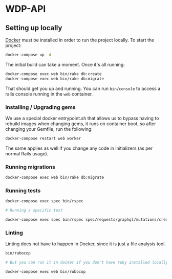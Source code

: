 # WDP-API

## Setting up locally

[Docker](https://www.docker.com/get-started) must be installed in order to run the project locally. To start the project:

```bash
docker-compose up -d
```

The initial build can take a moment. Once it's all running:

```bash
docker-compose exec web bin/rake db:create
docker-compose exec web bin/rake db:migrate
```

That should get you up and running. You can run `bin/console` to access a rails console running in the `web` container.

### Installing / Upgrading gems

We use a special docker entrypoint.sh that allows us to bypass having to rebuild images when changing gems, it runs on
container boot, so after changing your Gemfile, run the following:

```bash
docker-compose restart web worker
```

The same applies as well if you change any code in initializers (as per normal Rails usage).

### Running migrations

```bash
docker-compose exec web bin/rake db:migrate
```

### Running tests

```bash
docker-compose exec spec bin/rspec

# Running a specific test

docker-compose exec spec bin/rspec spec/requests/graphql/mutations/create_item_spec.rb
```

### Linting

Linting does not have to happen in Docker, since it is just a file analysis tool.

```bash
bin/rubocop

# But you can run it in docker if you don't have ruby installed locally

docker-compose exec web bin/rubocop
```

